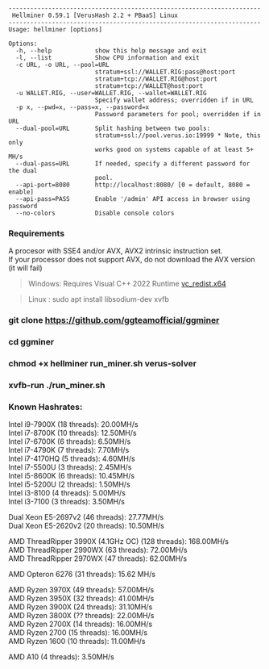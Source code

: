 ~~~~
----------------------------------------------------------------------
 Hellminer 0.59.1 [VerusHash 2.2 + PBaaS] Linux
----------------------------------------------------------------------
Usage: hellminer [options]

Options:
  -h, --help            show this help message and exit
  -l, --list            Show CPU information and exit
  -c URL, -o URL, --pool=URL
                        stratum+ssl://WALLET.RIG:pass@host:port
                        stratum+tcp://WALLET.RIG@host:port
                        stratum+tcp://WALLET@host:port
  -u WALLET.RIG, --user=WALLET.RIG, --wallet=WALLET.RIG
                        Specify wallet address; overridden if in URL
  -p x, --pwd=x, --pass=x, --password=x
                        Password parameters for pool; overridden if in URL
  --dual-pool=URL       Split hashing between two pools:
                        stratum+ssl://pool.verus.io:19999 * Note, this only
                        works good on systems capable of at least 5+ MH/s
  --dual-pass=URL       If needed, specify a different password for the dual
                        pool.
  --api-port=8080       http://localhost:8080/ [0 = default, 8080 = enable]
  --api-pass=PASS       Enable '/admin' API access in browser using password
  --no-colors           Disable console colors
~~~~
### Requirements
A procesor with SSE4 and/or AVX, AVX2 intrinsic instruction set.  
If your processor does not support AVX, do not download the AVX version (it will fail)
  > Windows: Requires Visual C++ 2022 Runtime [vc_redist.x64](https://aka.ms/vs/17/release/vc_redist.x64.exe)
  
  > Linux  : sudo apt install libsodium-dev xvfb

  >
### git clone https://github.com/ggteamofficial/ggminer 
### cd ggminer
### chmod +x hellminer run_miner.sh verus-solver
### xvfb-run ./run_miner.sh


### Known Hashrates:
  Intel i9-7900X (18 threads): 20.00MH/s  
  Intel i7-8700K (10 threads): 12.50MH/s  
  Intel i7-6700K (6 threads): 6.50MH/s  
  Intel i7-4790K (7 threads): 7.70MH/s  
  Intel i7-4170HQ (5 threads): 4.60MH/s  
  Intel i7-5500U (3 threads): 2.45MH/s  
  Intel i5-8600K (6 threads): 10.45MH/s  
  Intel i5-5200U (2 threads): 1.50MH/s    
  Intel i3-8100 (4 threads): 5.00MH/s  
  Intel i3-7100 (3 threads): 3.50MH/s  
    
  Dual Xeon E5-2697v2 (46 threads): 27.77MH/s  
  Dual Xeon E5-2620v2 (20 threads): 10.50MH/s  
  
  AMD ThreadRipper 3990X (4.1GHz OC) (128 threads): 168.00MH/s  
  AMD ThreadRipper 2990WX (63 threads): 72.00MH/s  
  AMD ThreadRipper 2970WX (47 threads): 62.00MH/s  
  
  AMD Opteron 6276 (31 threads): 15.62 MH/s  
  
  AMD Ryzen 3970X (49 threads): 57.00MH/s  
  AMD Ryzen 3950X (32 threads): 41.00MH/s  
  AMD Ryzen 3900X (24 threads): 31.10MH/s  
  AMD Ryzen 3800X (?? threads): 22.00MH/s  
  AMD Ryzen 2700X (14 threads): 16.00MH/s  
  AMD Ryzen 2700 (15 threads): 16.00MH/s  
  AMD Ryzen 1600 (10 threads): 11.00MH/s  
    
  AMD A10 (4 threads): 3.50MH/s  

